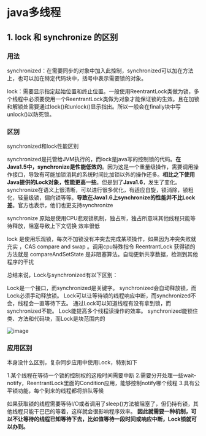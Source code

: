 # java多线程

## 1. lock 和 synchronize 的区别

### 用法
synchronized：在需要同步的对象中加入此控制，synchronized可以加在方法上，也可以加在特定代码块中，括号中表示需要锁的对象。
 
lock：需要显示指定起始位置和终止位置。一般使用ReentrantLock类做为锁，多个线程中必须要使用一个ReentrantLock类做为对象才能保证锁的生效。且在加锁和解锁处需要通过lock()和unlock()显示指出。所以一般会在finally块中写unlock()以防死锁。
 
### 区别
 
synchronized和lock性能区别

synchronized是托管给JVM执行的，而lock是java写的控制锁的代码。**在Java1.5中，synchronize是性能低效的**。因为这是一个重量级操作，需要调用操作接口，导致有可能加锁消耗的系统时间比加锁以外的操作还多。**相比之下使用Java提供的Lock对象，性能更高一些**。但是到了**Java1.6**，发生了变化。synchronize在语义上很清晰，可以进行很多优化，有适应自旋，锁消除，锁粗化，轻量级锁，偏向锁等等。**导致在Java1.6上synchronize的性能并不比Lock差**。官方也表示，他们也更支持synchronize

synchronize 原始是使用CPU悲观锁机制，独占所，独占所意味其他线程只能等待释放，阻塞导致上下文切换 效率很低

lock 是使用乐观锁，每次不加锁没有冲突去完成某项操作，如果因为冲突失败就充实  ，CAS compare and swap  。调用cpu特殊指令   ReentrantLock 获得锁的方法就是 compareAndSetState   是非阻塞算法。自动更新共享数据，检测到其他程序的干扰


总结来说，Lock与synchronized有以下区别：

Lock是一个接口，而synchronized是关键字。
synchronized会自动释放锁，而Lock必须手动释放锁。
Lock可以让等待锁的线程响应中断，而synchronized不会，线程会一直等待下去。
通过Lock可以知道线程有没有拿到锁，而synchronized不能。
Lock能提高多个线程读操作的效率。
synchronized能锁住类、方法和代码块，而Lock是块范围内的

![image](http://static.lovedata.net/jpg/2018/12/12/f203517265596470923384d842ecdf3a.jpg)

### 应用区别

本身没什么区别，复杂同步应用中使用Lock，特别如下

1.某个线程在等待一个锁的控制权的这段时间需要中断
2.需要分开处理一些wait-notify，ReentrantLock里面的Condition应用，能够控制notify哪个线程
3.具有公平锁功能，每个到来的线程都将排队等候

 
 如果获取锁的线程需要等待I/O或者调用了sleep()方法被阻塞了，但仍持有锁，其他线程只能干巴巴的等着，这样就会很影响程序效率。
**因此就需要一种机制，可以不让等待的线程已知等待下去，比如值等待一段时间或响应中断，Lock锁就可以办到。**